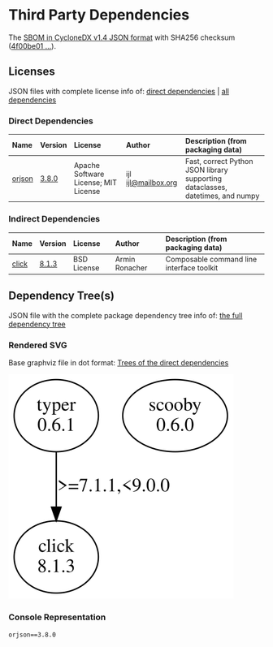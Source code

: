 # Third Party Dependencies

<!--[[[fill sbom_sha256()]]]-->
The [SBOM in CycloneDX v1.4 JSON format](https://github.com/sthagen/pilli/blob/default/sbom.json) with SHA256 checksum ([4f00be01 ...](https://raw.githubusercontent.com/sthagen/pilli/default/sbom.json.sha256 "sha256:4f00be01711b390195290abc661ac18a4d165df2fa13c386c9de1cedd371dfa9")).
<!--[[[end]]] (checksum: 02f4049bc441a829aef51c4c7d1b8478)-->
## Licenses 

JSON files with complete license info of: [direct dependencies](direct-dependency-licenses.json) | [all dependencies](all-dependency-licenses.json)

### Direct Dependencies

<!--[[[fill direct_dependencies_table()]]]-->
| Name                                    | Version                                         | License                              | Author                | Description (from packaging data)                                              |
|:----------------------------------------|:------------------------------------------------|:-------------------------------------|:----------------------|:-------------------------------------------------------------------------------|
| [orjson](https://github.com/ijl/orjson) | [3.8.0](https://pypi.org/project/orjson/3.8.0/) | Apache Software License; MIT License | ijl <ijl@mailbox.org> | Fast, correct Python JSON library supporting dataclasses, datetimes, and numpy |
<!--[[[end]]] (checksum: 5bdbbace01e33add822ef5e47b1faa18)-->

### Indirect Dependencies

<!--[[[fill indirect_dependencies_table()]]]-->
| Name                                          | Version                                        | License     | Author         | Description (from packaging data)         |
|:----------------------------------------------|:-----------------------------------------------|:------------|:---------------|:------------------------------------------|
| [click](https://palletsprojects.com/p/click/) | [8.1.3](https://pypi.org/project/click/8.1.3/) | BSD License | Armin Ronacher | Composable command line interface toolkit |
<!--[[[end]]] (checksum: dc3a866a7aa3332404bde3da87727cb9)-->

## Dependency Tree(s)

JSON file with the complete package dependency tree info of: [the full dependency tree](package-dependency-tree.json)

### Rendered SVG

Base graphviz file in dot format: [Trees of the direct dependencies](package-dependency-tree.dot.txt)

<img src="https://raw.githubusercontent.com/sthagen/pilli/default/docs/third-party/package-dependency-tree.svg" alt="Trees of the direct dependencies" title="Trees of the direct dependencies"/>

### Console Representation

<!--[[[fill dependency_tree_console_text()]]]-->
````console
orjson==3.8.0
````
<!--[[[end]]] (checksum: 956d60ee33d79a2532a94c82b6097753)-->
